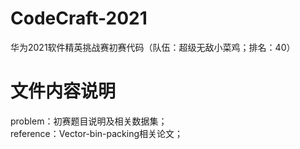 # CodeCraft-2021
华为2021软件精英挑战赛初赛代码（队伍：超级无敌小菜鸡；排名：40）
# 文件内容说明
problem：初赛题目说明及相关数据集；  
reference：Vector-bin-packing相关论文；

